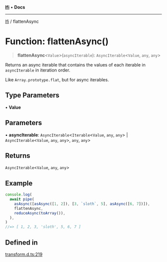[**lfi**](../readme.md) • **Docs**

***

[lfi](../globals.md) / flattenAsync

# Function: flattenAsync()

> **flattenAsync**\<`Value`\>(`asyncIterable`): `AsyncIterable`\<`Value`, `any`, `any`\>

Returns an async iterable that contains the values of each iterable in
`asyncIterable` in iteration order.

Like `Array.prototype.flat`, but for async iterables.

## Type Parameters

• **Value**

## Parameters

• **asyncIterable**: `AsyncIterable`\<`Iterable`\<`Value`, `any`, `any`\> \| `AsyncIterable`\<`Value`, `any`, `any`\>, `any`, `any`\>

## Returns

`AsyncIterable`\<`Value`, `any`, `any`\>

## Example

```js
console.log(
  await pipe(
    asAsync([asAsync([1, 2]), [3, `sloth`, 5], asAsync([6, 7])]),
    flattenAsync,
    reduceAsync(toArray()),
  ),
)
//=> [ 1, 2, 3, 'sloth', 5, 6, 7 ]
```

## Defined in

[transform.d.ts:219](https://github.com/TomerAberbach/lfi/blob/fd6e1ff9d7b7d249090f89ead6d0a30e26aba2e4/src/operations/transform.d.ts#L219)
